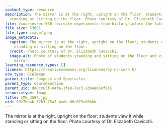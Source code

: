 ```yaml
---
content_type: resource
description: The mirror is at the right, upright on the floor; students view it while
  standing or sitting on the floor. Photo courtesy of Dr. Elizabeth Cavicchi.
file: /courses/ec-050-recreate-experiments-from-history-inform-the-future-from-the-past-galileo-january-iap-2010/9027bb4b37b375a34edb06c673e00bbb_IMG_3584.jpg
file_size: 53681
file_type: image/jpeg
image_metadata:
  caption: The mirror is at the right, upright on the floor; students view it while
    standing or sitting on the floor.
  credit: Photo courtesy of Dr. Elizabeth Cavicchi.
  image-alt: Photo of students standing and sitting on the floor and viewing a propped-up
    mirror.
learning_resource_types: []
license: https://creativecommons.org/licenses/by-nc-sa/4.0/
ocw_type: OCWImage
parent_title: Compass and Spectacles
parent_type: CourseSection
parent_uid: da8cc63f-04fa-1fe8-7ac3-1d94a668f815
resourcetype: Image
title: IMG_3584.jpg
uid: 9027bb4b-37b3-75a3-4edb-06c673e00bbb
---
```

The mirror is at the right, upright on the floor; students view it while standing or sitting on the floor. Photo courtesy of Dr. Elizabeth Cavicchi.